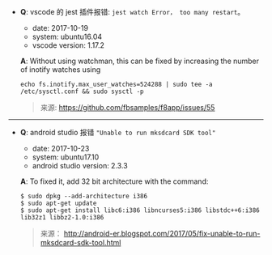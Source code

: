 * **Q**:
    vscode 的 jest 插件报错: `jest watch Error， too many restart`。

    * date: 2017-10-19  
    * system: ubuntu16.04  
    * vscode version: 1.17.2  

  **A**:
    Without using watchman, this can be fixed by increasing the number of inotify watches using

    `echo fs.inotify.max_user_watches=524288 | sudo tee -a /etc/sysctl.conf && sudo sysctl -p`
  > 来源:  https://github.com/fbsamples/f8app/issues/55
---

* **Q**:
    android studio 报错 `"Unable to run mksdcard SDK tool"`

    * date: 2017-10-23  
    * system: ubuntu17.10  
    * android studio version: 2.3.3

  **A**:
      To fixed it, add 32 bit architecture with the command:

      $ sudo dpkg --add-architecture i386
      $ sudo apt-get update
      $ sudo apt-get install libc6:i386 libncurses5:i386 libstdc++6:i386 lib32z1 libbz2-1.0:i386

  > 来源： http://android-er.blogspot.com/2017/05/fix-unable-to-run-mksdcard-sdk-tool.html